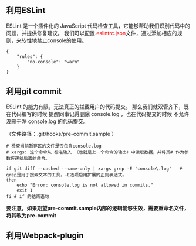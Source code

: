 ## 利用ESLint

ESLint 是一个插件化的 JavaScript 代码检查工具，它能够帮助我们识别代码中的问题，并提供修复建议。 我们可以配置<font color=red>.eslintrc.json</font>文件，通过添加相应的规则，来软性地禁止console的使用。

```
{
	"rules": {
		"no-console": "warn"
	}
}
```

## 利用git commit

ESLint 的能力有限，无法真正的拦截用户的代码提交。 那么我们就双管齐下，既在代码编写的时候 提醒同事记得删除 console.log ，也在代码提交的时候 不允许 没删干净 console.log 的代码提交。

（文件路径：.git/hooks/pre-commit.sample ）

```
# 检查当前暂存区的文件是否包含console.log
# xargs: 这个命令从 标准输入 （也就是上一个命令的输出）中读取数据，并将其# 作为参数传递给后面的命令。

if git diff --cached --name-only | xargs grep -E 'console\.log'   # grep是用于搜索文本的工具，-E选项启用扩展的正则表达式。
then
	echo "Error: console.log is not allowed in commits."
	exit 1
fi # if 的结束语句
```

**要注意，如果期望pre-commit.sample内部的逻辑能够生效，需要重命名文件，将其改为pre-commit**

## 利用Webpack-plugin
